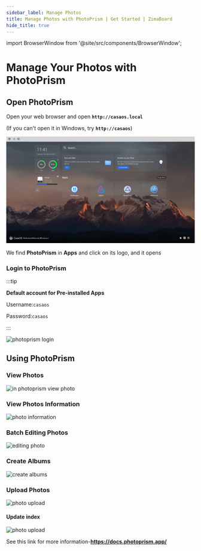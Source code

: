 ```yaml
---
sidebar_label: Manage Photos
title: Manage Photos with PhotoPrism | Get Started | ZimaBoard
hide_title: true
---
```


import BrowserWindow from '@site/src/components/BrowserWindow';

# Manage Your Photos with PhotoPrism

## Open PhotoPrism

Open your web browser and open **`http://casaos.local`**

(If you can't open it in Windows, try **`http://casaos`**)

<BrowserWindow url="http://casaos.local">

![CasaOS Main](./images/casaos-main.jpg)

</BrowserWindow>

We find **PhotoPrism** in **Apps** and click on its logo, and it opens

### Login to PhotoPrism ###

:::tip

**Default account for Pre-installed Apps**

Username:`casaos`

Password:`casaos`

:::

<p><img
  src={require('./images/photo-photoprism-login-page.png').default}
  alt=" photoprism login "
  style={{
    maxWidth: '80%',
    display: 'block',
    margin: 'auto'
    }}
/></p>

## Using PhotoPrism

### View Photos

<p><img
  src={require('./images/photo-view-photos.png').default}
  alt="in photoprism  view photo "
  style={{
    maxWidth: '80%',
    display: 'block',
    margin: 'auto'
    }}
/></p>

### View Photos Information

<p><img
  src={require('./images/photo-view-photo-information.png').default}
  alt="photo information"
  style={{
    maxWidth: '80%',
    display: 'block',
    margin: 'auto'
    }}
/></p>

### Batch Editing Photos

<p><img
  src={require('./images/photo-editing-photo.png').default}
  alt="editing photo"
  style={{
    maxWidth: '80%',
    display: 'block',
    margin: 'auto'
    }}
/></p>

### Create Albums

<p><img
  src={require('./images/photo-create-albums2.png').default}
  alt="create albums"
  style={{
    maxWidth: '80%',
    display: 'block',
    margin: 'auto'
    }}
/></p>

### Upload Photos 

<p><img
  src={require('./images/photo-upload2.jpg').default}
  alt="photo upload"
  style={{
    maxWidth: '80%',
    display: 'block',
    margin: 'auto'
    }}
/></p>

#### Update index

<p><img
  src={require('./images/photo-upload-photos.png').default}
  alt="photo upload"
  style={{
    maxWidth: '80%',
    display: 'block',
    margin: 'auto'
    }}
/></p>



See this link for more information-**https://docs.photoprism.app/**